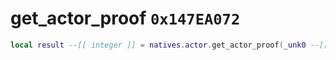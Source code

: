 # get_actor_proof `0x147EA072`

```lua
local result --[[ integer ]] = natives.actor.get_actor_proof(_unk0 --[[ integer ]])
```